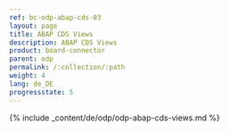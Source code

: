 ```yaml
---
ref: bc-odp-abap-cds-03
layout: page
title: ABAP CDS Views
description: ABAP CDS Views
product: board-connector
parent: odp
permalink: /:collection/:path
weight: 4
lang: de_DE
progressstate: 5
---
```


{% include _content/de/odp/odp-abap-cds-views.md %} 